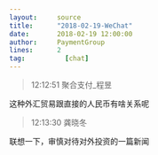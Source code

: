 ```yaml
---
layout:     source 
title:      "2018-02-19-WeChat"
date:       2018-02-19 12:00:00
author:     PaymentGroup
lines:      2 
tag:		  [chat]
---
```

> 12:12:51  聚合支付_程昱  
   
这种外汇贸易跟直接的人民币有啥关系呢  
   
> 12:13:30  龚晓冬  
   
联想一下，审慎对待对外投资的一篇新闻  
   
